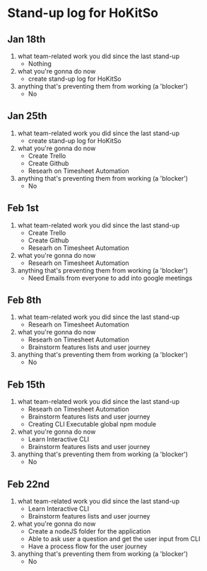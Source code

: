 # Stand-up log for HoKitSo

## Jan 18th
1. what team-related work you did since the last stand-up
    - Nothing
2. what you're gonna do now
    - create stand-up log for HoKitSo
3. anything that's preventing them from working (a 'blocker')
    - No

## Jan 25th
1. what team-related work you did since the last stand-up
    - create stand-up log for HoKitSo
2. what you're gonna do now
    - Create Trello
    - Create Github
    - Researh on Timesheet Automation
3. anything that's preventing them from working (a 'blocker')
    - No

## Feb 1st
1. what team-related work you did since the last stand-up
    - Create Trello
    - Create Github
    - Researh on Timesheet Automation
2. what you're gonna do now
    - Researh on Timesheet Automation
3. anything that's preventing them from working (a 'blocker')
    - Need Emails from everyone to add into google meetings

## Feb 8th
1. what team-related work you did since the last stand-up
    - Researh on Timesheet Automation
2. what you're gonna do now
    - Researh on Timesheet Automation
    - Brainstorm features lists and user journey
3. anything that's preventing them from working (a 'blocker')
    - No

## Feb 15th
1. what team-related work you did since the last stand-up
    - Researh on Timesheet Automation
    - Brainstorm features lists and user journey
    - Creating CLI Executable global npm module
2. what you're gonna do now
    - Learn Interactive CLI
    - Brainstorm features lists and user journey
3. anything that's preventing them from working (a 'blocker')
    - No

## Feb 22nd
1. what team-related work you did since the last stand-up
    - Learn Interactive CLI
    - Brainstorm features lists and user journey
2. what you're gonna do now
    - Create a nodeJS folder for the application
    - Able to ask user a question and get the user input from CLI
    - Have a process flow for the user journey
3. anything that's preventing them from working (a 'blocker')
    - No